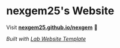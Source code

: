 
# nexgem25's Website

Visit **[nexgem25.github.io/nexgem](https://nexgem25.github.io/nexgem)** 🚀

_Built with [Lab Website Template](https://greene-lab.gitbook.io/lab-website-template-docs)_

